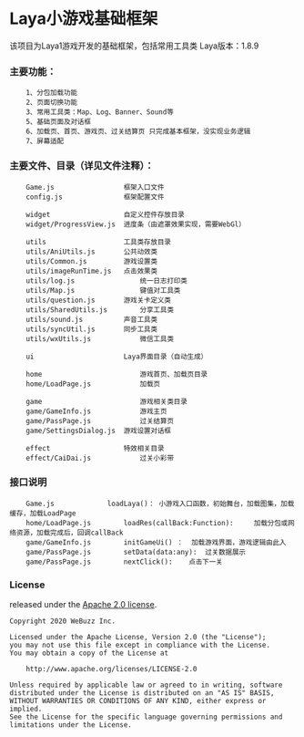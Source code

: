 # Laya小游戏基础框架

该项目为Laya1游戏开发的基础框架，包括常用工具类
Laya版本：1.8.9


### 主要功能： 
		1、分包加载功能 
		2、页面切换功能 
		3、常用工具类：Map、Log、Banner、Sound等 
		5、基础页面及对话框 
		6、加载页、首页、游戏页、过关结算页 只完成基本框架，没实现业务逻辑 
		7、屏幕适配
		
### 主要文件、目录（详见文件注释）：
		Game.js					框架入口文件
		config.js				框架配置文件
		
		widget					自定义控件存放目录
		widget/ProgressView.js	进度条（由遮罩效果实现，需要WebGl）
		
		utils					工具类存放目录
		utils/AniUtils.js		公共动效类
		utils/Common.js			游戏设置类
		utils/imageRunTime.js	点击效果类
		utils/log.js				统一日志打印类
		utils/Map.js				键值对工具类
		utils/question.js		游戏关卡定义类
		utils/SharedUtils.js		分享工具类
		utils/sound.js			声音工具类
		utils/syncUtil.js		同步工具类
		utils/wxUtils.js			微信工具类
		
		ui						Laya界面目录（自动生成）
		
		home						游戏首页、加载页目录
		home/LoadPage.js			加载页
		
		game						游戏相关类目录
		game/GameInfo.js			游戏主页
		game/PassPage.js			过关结算页
		game/SettingsDialog.js	游戏设置对话框
		
		effect					特效相关目录
		effect/CaiDai.js			过关小彩带
		
### 接口说明
		Game.js				loadLaya()：	小游戏入口函数，初始舞台，加载图集，加载缓存，加载LoadPage
		home/LoadPage.js		loadRes(callBack:Function):		加载分包或网络资源，加载完成后，回调callBack
		game/GameInfo.js		initGameUi() ：	加载游戏界面，游戏逻辑由此入
		game/PassPage.js		setData(data:any):	过关数据展示
		game/PassPage.js		nextClick():	点击下一关
		
### License
	
released under the [Apache 2.0 license](LICENSE).

```
Copyright 2020 WeBuzz Inc.

Licensed under the Apache License, Version 2.0 (the "License");
you may not use this file except in compliance with the License.
You may obtain a copy of the License at

    http://www.apache.org/licenses/LICENSE-2.0

Unless required by applicable law or agreed to in writing, software
distributed under the License is distributed on an "AS IS" BASIS,
WITHOUT WARRANTIES OR CONDITIONS OF ANY KIND, either express or implied.
See the License for the specific language governing permissions and
limitations under the License.
```
